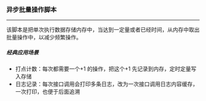 ### 异步批量操作脚本
------

该脚本是把单次执行数据存储内存中，当达到一定量或者已经时间，从内存中取出批量操作中，以减少频繁操作。

##### 经典应用场景
* 打点计数：每次都需要一个+1 的操作，把这个+1 先记录到内存，定时定量写入存储
* 日志记录：每次接口调用会打印多条日志，改为一次接口调用日志内容缓存，一次打印，也便于后面追溯

